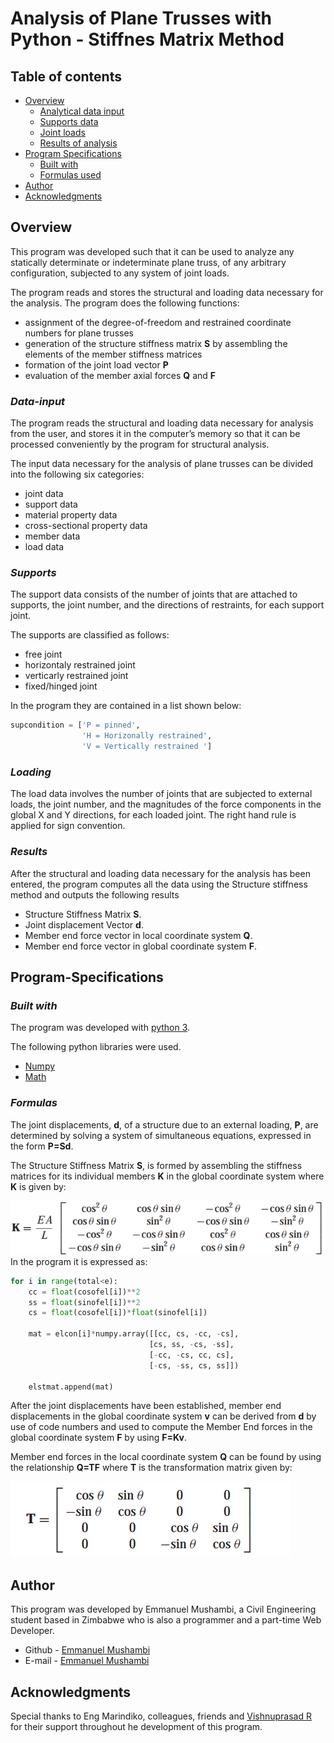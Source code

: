 # Analysis of Plane Trusses with Python - Stiffnes Matrix Method


## Table of contents

- [Overview](#Overview)
  - [Analytical data input](#Data-input)
  - [Supports data](#Supports)
  - [Joint loads](#Loading)
  - [Results of analysis](#Results)
- [Program Specifications](#Program-Specifications)
  - [Built with](#built-with)
  - [Formulas used](#Formulas)
- [Author](#author)
- [Acknowledgments](#acknowledgments)



## __Overview__

This program was developed such that it can be used to analyze any statically determinate or indeterminate plane truss, of any arbitrary configuration, subjected to any system of joint loads.

The program reads and stores the structural and loading data necessary for the analysis. The program does the following functions:

- assignment of the degree-of-freedom and restrained coordinate numbers for plane trusses
- generation of the structure stiffness matrix __S__ by assembling the elements of the member stiffness matrices
- formation of the joint load vector __P__
- evaluation of the member axial forces __Q__ and __F__
### _Data-input_
The program reads the structural and loading data necessary for analysis from the user, and stores it in the computer’s memory so that it can be processed conveniently by the program for structural analysis.

The input data necessary for the analysis of plane trusses can be divided into the following six categories:
- joint data
- support data
- material property data
- cross-sectional property data
- member data
- load data
### _Supports_
The support data consists of the number of joints that are attached to supports, the joint number, and the directions of restraints, for each support joint.

The supports are classified as follows:
- free joint
- horizontaly restrained joint
- verticarly restrained joint
- fixed/hinged joint

In the program they are contained in a list shown below:

```python
supcondition = ['P = pinned',
                'H = Horizonally restrained',
                'V = Vertically restrained ']
```

### _Loading_
The load data involves the number of joints that are subjected to external loads, the joint number, and the magnitudes of the force components in the global X and Y directions, for each loaded joint. The right hand rule is applied for sign convention.
### _Results_
After the structural and loading data necessary for the analysis has been entered, the program computes all the data using the Structure stiffness method and outputs the following results
- Structure Stiffness Matrix __S__.
- Joint displacement Vector __d__.
- Member end force vector in local coordinate system __Q__.
- Member end force vector in global coordinate system __F__.
## Program-Specifications
### _Built with_
The program was developed with [python 3](https://www.python.org/download/releases/3.0/).

The following python libraries were used.
- [Numpy](https://numpy.org/) 
- [Math](https://docs.python.org/3/library/math.html)

### _Formulas_
The joint displacements, __d__, of a structure due to an external loading, __P__, are determined by solving a system of simultaneous equations, expressed in the form __P=Sd__.

 The Structure Stiffness Matrix __S__, is formed by assembling the stiffness matrices for its individual members __K__ in the global coordinate system where __K__ is given by:

![](./formulas/global%20member%20stiffness%20matrix.png)
In the program it is expressed as:
```python
for i in range(total<e):
    cc = float(cosofel[i])**2
    ss = float(sinofel[i])**2
    cs = float(cosofel[i])*float(sinofel[i])
    
    mat = elcon[i]*numpy.array([[cc, cs, -cc, -cs],
                               [cs, ss, -cs, -ss],
                               [-cc, -cs, cc, cs],
                               [-cs, -ss, cs, ss]])

    elstmat.append(mat)
```

After the joint displacements have been established, member end displacements in the global coordinate system __v__ can be derived from __d__ by use of code numbers and used to compute the Member End forces in the global coordinate system __F__ by using __F=Kv__.

Member end forces in the local coordinate system __Q__ can be found by using the relationship __Q=TF__ where __T__ is the transformation matrix given by:

![](./formulas/transformation%20matrix.png)


## Author
This program was developed by Emmanuel Mushambi, a Civil Engineering student based in Zimbabwe who is also a programmer and a part-time Web Developer.

- Github - [Emmanuel Mushambi](https://www.github.com/Munashe-zw)
- E-mail - [Emmanuel Mushambi](mushambie7@gmail.com)
## Acknowledgments
Special thanks to Eng Marindiko, colleagues, friends and [Vishnuprasad R](https://www.youtube.com/channel/UCgROEV5T_FtY-A-MuiT8u8g/about) for their support throughout he development of this program.

